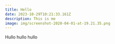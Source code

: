```yaml
---
title: Hello
date: 2023-10-29T10:21:33.161Z
description: This is me
image: img/screenshot-2020-04-01-at-19.21.35.png
---
```

Hullo hullo hullo